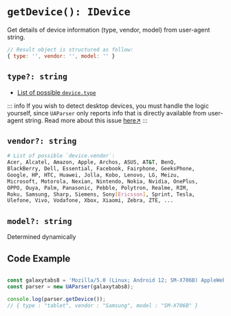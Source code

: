 # `getDevice(): IDevice`

Get details of device information (type, vendor, model) from user-agent string.

```js
// Result object is structured as follow:
{ type: '', vendor: '', model: '' }
```

## `type?: string`

- [List of possible `device.type`](/infodevice/type)

::: info
If you wish to detect desktop devices, you must handle the logic yourself, since `UAParser` only reports info that is directly available from user-agent string. Read more about this issue [here↗](https://github.com/faisalman/ua-parser-js/issues/182)
:::

## `vendor?: string`

```sh
# List of possible `device.vendor`:
Acer, Alcatel, Amazon, Apple, Archos, ASUS, AT&T, BenQ,
BlackBerry, Dell, Essential, Facebook, Fairphone, GeeksPhone,
Google, HP, HTC, Huawei, Jolla, Kobo, Lenovo, LG, Meizu,
Microsoft, Motorola, Nexian, Nintendo, Nokia, Nvidia, OnePlus, 
OPPO, Ouya, Palm, Panasonic, Pebble, Polytron, Realme, RIM, 
Roku, Samsung, Sharp, Siemens, Sony[Ericsson], Sprint, Tesla, 
Ulefone, Vivo, Vodafone, Xbox, Xiaomi, Zebra, ZTE, ...
```

## `model?: string`

Determined dynamically

## Code Example

```js

const galaxytabs8 = 'Mozilla/5.0 (Linux; Android 12; SM-X706B) AppleWebKit/537.36 (KHTML, like Gecko) Chrome/103.0.5060.53 Safari/537.36'
const parser = new UAParser(galaxytabs8);

console.log(parser.getDevice());
// { type : "tablet", vendor : "Samsung", model : "SM-X706B" }
```